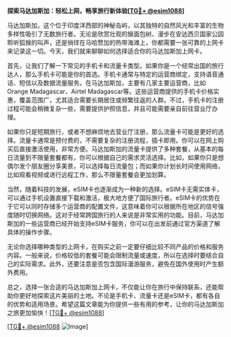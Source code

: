 **探索马达加斯加：轻松上网，畅享旅行新体验[[TG💪+ @esim1088](https://t.me/s/esim1088)]**

马达加斯加，这个位于印度洋西部的神秘岛屿，以其独特的自然风光和丰富的生物多样性吸引了无数旅行者。无论是欣赏壮观的猴面包树、漫步在安达西贝国家公园聆听狐猴的叫声，还是徜徉在马哈赞加的热带海滩上，你都需要一张可靠的上网卡来记录这一切。今天，我们就来聊聊如何选择适合你的马达加斯加上网卡。

首先，让我们了解一下常见的手机卡和流量卡类型。如果你是一个经常出国的旅行达人，那么手机卡可能是你的首选。手机卡通常与特定的运营商绑定，支持语音通话、短信以及数据流量服务。在马达加斯加，主要有几家主要运营商，比如Orange Madagascar、Airtel Madagascar等。这些运营商提供的手机卡价格实惠，覆盖范围广，尤其适合需要长期居住或频繁往返的人群。不过，手机卡的注册过程可能会稍微复杂一些，需要提供护照信息，并且可能需要亲自前往营业厅办理。

如果你只是短期旅行，或者不想麻烦地去营业厅注册，那么流量卡可能是更好的选择。流量卡通常是预付费的，不需要复杂的注册流程，插卡即用。你可以在网上购买后直接激活使用，非常方便。马达加斯加的流量卡提供了多种套餐，从基本的每日流量到不限量套餐都有，你可以根据自己的需求灵活选择。比如，如果你只是想偶尔发个朋友圈分享美景，可以选择每日流量包；而如果你计划长时间使用网络，比如观看视频或进行远程工作，那么不限量套餐会更加划算。

当然，随着科技的发展，eSIM卡也逐渐成为一种新的选择。eSIM卡无需实体卡，可以通过手机设置直接下载和激活，极大地方便了国际旅行者。eSIM卡的优势在于它可以同时存储多个运营商的配置文件，这意味着你可以根据所在地区的信号强度随时切换网络。这对于经常跨国旅行的人来说是非常实用的功能。目前，马达加斯加的一些运营商已经开始支持eSIM卡服务，你可以在出发前通过官方渠道了解具体的操作步骤。

无论你选择哪种类型的上网卡，在购买之前一定要仔细比较不同产品的价格和服务内容。一般来说，价格较低的套餐可能会限制流量或速度，所以在选择时要结合自己的实际需求。此外，还要注意是否包含国际漫游服务，避免在国外使用时产生额外费用。

总之，选择一张合适的马达加斯加上网卡，不仅能让你在旅行中保持联系，还能帮助你更好地探索这片美丽的土地。不论是手机卡、流量卡还是eSIM卡，都有各自的优势和适用场景。希望这篇文章能为你提供一些有用的参考，让你的马达加斯加之旅更加愉快！[[TG💪+ @esim1088](https://t.me/s/esim1088)]

[[TG💪+ @esim1088](https://t.me/s/esim1088) ![Image](https://i.postimg.cc/4NQfJmqS/Snipaste-2025-05-13-00-14-12.png)]